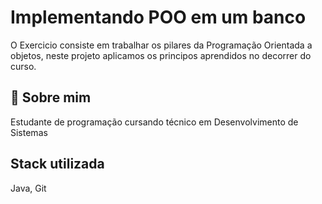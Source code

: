 
# Implementando POO em um banco

O Exercicio consiste em trabalhar os pilares da Programação Orientada a objetos, neste projeto aplicamos os principos aprendidos no decorrer do curso.

## 🚀 Sobre mim
Estudante de programação cursando técnico em Desenvolvimento de Sistemas


## Stack utilizada

Java, Git

